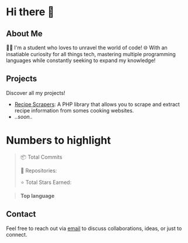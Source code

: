 # Hi there 👋

## About Me

👨‍🎓 I'm a student who loves to unravel the world of code! 🌐  With an insatiable curiosity for all things tech, mastering multiple programming languages while constantly seeking to expand my knowledge!


## Projects

Discover all my projects!

- [Recipe Scrapers](https://github.com/MatteoLore/RecipeScrapers): A PHP library that allows you to scrape and extract recipe information from somes cooking websites.
- *..soon..*

# Numbers to highlight
> 📦 Total Commits **<commits>**
> 
> 📜 Repositories: **<repo>**
> 
> ⭐ Total Stars Earned: **<stars>**

> **Top language**
> 
> <value1>
>
> <value2>
>
> <value3>
## Contact

Feel free to reach out via [email](mailto:mat.dev.official@gmail.com) to discuss collaborations, ideas, or just to connect.